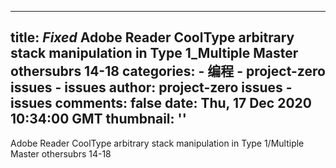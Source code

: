 
---
title: _Fixed_ Adobe Reader CoolType arbitrary stack manipulation in Type 1_Multiple Master othersubrs 14-18
categories: 
    - 编程
    - project-zero issues - issues
author: project-zero issues - issues
comments: false
date: Thu, 17 Dec 2020 10:34:00 GMT
thumbnail: ''
---

<div>   
Adobe Reader CoolType arbitrary stack manipulation in Type 1/Multiple Master othersubrs 14-18  
</div>
            